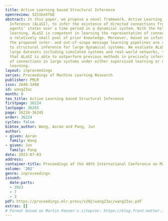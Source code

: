 ```yaml
---
title: Active Learning based Structural Inference
openreview: 5Z31keXfbQ
abstract: In this paper, we propose a novel framework, Active Learning based Structural
  Inference (ALaSI), to infer the existence of directed connections from observed
  agents’ states over a time period in a dynamical system. With the help of deep active
  learning, ALaSI is competent in learning the representation of connections with
  a relatively small pool of prior knowledge. Moreover, based on information theory,
  the proposed inter- and out-of-scope message learning pipelines are remarkably beneficial
  to structural inference for large dynamical systems. We evaluate ALaSI on various
  large datasets including simulated systems and real-world networks, to demonstrate
  that ALaSI is able to outperform previous methods in precisely inferring the existence
  of connections in large systems under either supervised learning or unsupervised
  learning.
layout: inproceedings
series: Proceedings of Machine Learning Research
publisher: PMLR
issn: 2640-3498
id: wang23ac
month: 0
tex_title: Active Learning based Structural Inference
firstpage: 36224
lastpage: 36245
page: 36224-36245
order: 36224
cycles: false
bibtex_author: Wang, Aoran and Pang, Jun
author:
- given: Aoran
  family: Wang
- given: Jun
  family: Pang
date: 2023-07-03
address: 
container-title: Proceedings of the 40th International Conference on Machine Learning
volume: '202'
genre: inproceedings
issued:
  date-parts:
  - 2023
  - 7
  - 3
pdf: https://proceedings.mlr.press/v202/wang23ac/wang23ac.pdf
extras: []
# Format based on Martin Fenner's citeproc: https://blog.front-matter.io/posts/citeproc-yaml-for-bibliographies/
---
```

